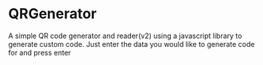# QRGenerator

A simple QR code generator and reader(v2) using a javascript library to generate custom code.
Just enter the data you would like to generate code for and press enter
